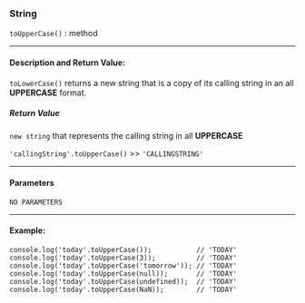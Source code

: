 ### String 

`toUpperCase()` : method

___

#### Description and Return Value:

`toLowerCase()` returns a new string that is a copy of its calling string in an all **UPPERCASE** format.

##### Return Value

`new string` that represents the calling string in all **UPPERCASE**

`'callingString'.toUpperCase()` >> `'CALLINGSTRING'`
___

#### Parameters

`NO PARAMETERS`
___

#### Example:

```
console.log('today'.toUpperCase());           // 'TODAY'
console.log('today'.toUpperCase(3));          // 'TODAY'
console.log('today'.toUpperCase('tomorrow')); // 'TODAY'
console.log('today'.toUpperCase(null));       // 'TODAY'
console.log('today'.toUpperCase(undefined));  // 'TODAY'
console.log('today'.toUpperCase(NaN));        // 'TODAY'
```

